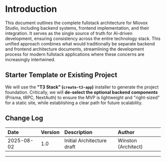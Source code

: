 # Introduction

This document outlines the complete fullstack architecture for Miovox Studio, including backend systems, frontend implementation, and their integration. It serves as the single source of truth for AI-driven development, ensuring consistency across the entire technology stack. This unified approach combines what would traditionally be separate backend and frontend architecture documents, streamlining the development process for modern fullstack applications where these concerns are increasingly intertwined.

## Starter Template or Existing Project

We will use the **"T3 Stack" (`create-t3-app`)** installer to generate the project foundation. Critically, we will **de-select the optional backend components** (Prisma, tRPC, NextAuth) to ensure the MVP is lightweight and "right-sized" for a static site, while establishing a clear path for future scalability.

## Change Log

| Date       | Version | Description                | Author              |
| :--------- | :------ | :------------------------- | :------------------ |
| 2025-08-02 | 1.0     | Initial Architecture draft | Winston (Architect) |

---
